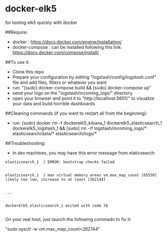 # docker-elk5
for testing elk5 quickly with docker

##Require:
- docker : https://docs.docker.com/engine/installation/
- docker-compose : can be installed following this link: https://docs.docker.com/compose/install/

##To use it:

- Clone this repo
- Prepare your configuration by editing "logstash/config/logstash.conf" file and add files, filters or whatever you want
- run: "[sudo] docker-compose build && [sudo] docker-compose up"
- send your logs on the "logstash/incoming_logs/" directory
- open your browser and point it to "http://localhost:5601/" to visualize your data and build horrible dashboards

##Cleaning commands (if you want to restart all from the beginning):
- run: [sudo] docker rm -f dockerelk5_kibana_1 dockerelk5_elasticsearch_1 dockerelk5_logstash_1 && [sudo] rm -rf logstash/incoming_logs/* elasticsearch/data/* elasticsearch/logs/* 

##Troubleshooting:
- In dev machines, you may have this error message from elaticsearch:

```
elasticsearch_1  | ERROR: bootstrap checks failed


elasticsearch_1  | max virtual memory areas vm.max_map_count [65530] likely too low, increase to at least [262144]


...


dockerelk5_elasticsearch_1 exited with code 78


```


On your real host, just launch the following commadn to fix it:

"sudo sysctl -w vm.max_map_count=262144"
